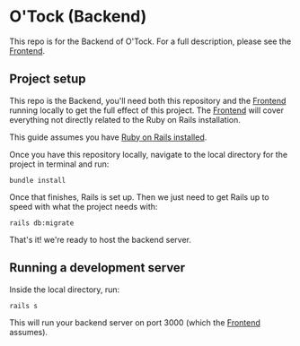 # O'Tock (Backend)
This repo is for the Backend of O'Tock. For a full description, please see the [Frontend](https://github.com/Zietieflr/project-mod5-frontend).

## Project setup
This repo is the Backend, you'll need both this repository and the [Frontend](https://github.com/Zietieflr/project-mod5-frontend) running locally to get the full effect of this project. The [Frontend](https://github.com/Zietieflr/project-mod5-frontend) will cover everything not directly related to the Ruby on Rails installation.

This guide assumes you have [Ruby on Rails installed](https://guides.rubyonrails.org/v5.0/getting_started.html).

Once you have this repository locally, navigate to the local directory for the project in terminal and run:
```
bundle install
```
Once that finishes, Rails is set up. Then we just need to get Rails up to speed with what the project needs with: 
```
rails db:migrate
```
That's it! we're ready to host the backend server. 

## Running a development server
Inside the local directory, run: 
```
rails s
```
This will run your backend server on port 3000 (which the [Frontend](https://github.com/Zietieflr/project-mod5-frontend) assumes).